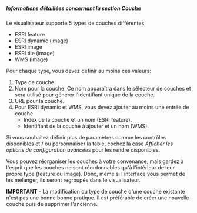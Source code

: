 ##### Informations détaillées concernant la section _Couche_

Le visualisateur supporte 5 types de couches différentes
* ESRI feature
* ESRI dynamic (image)
* ESRI image
* ESRI tile (image)
* WMS (image)

Pour chaque type, vous devez définir au moins ces valeurs:
1. Type de couche.
2. Nom pour la couche. Ce nom apparaîtra dans le sélecteur de couches et sera utilisé pour générer l'identifiant unique de la couche.
3. URL pour la couche.
4. Pour ESRI dynamic et WMS, vous devez ajouter au moins une entrée de couche
    * Index de la couche et un nom (ESRI feature).
    * Identifiant de la couche à ajouter et un nom (WMS).

Si vous souhaitez définir plus de paramètres comme les contrôles disponibles et / ou personnaliser la table, cochez la case
_Afficher les options de configuration avancées_ pour les rendre disponibles.

Vous pouvez réorganiser les couches à votre convenance, mais gardez à l'esprit que les couches ne sont réordonnables qu'à
l'intérieur de leur propre type (feature ou image). Donc, même si l'interface vous permet de les mélanger, ils seront regroupés dans le visualisateur.


**IMPORTANT** - La modification du type de couche d'une couche existante n'est pas une bonne bonne pratique. Il est préférable
de créer une nouvelle couche puis de supprimer l'ancienne.
